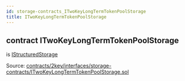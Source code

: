 ```yaml
---
id: storage-contracts_ITwoKeyLongTermTokenPoolStorage
title: ITwoKeyLongTermTokenPoolStorage
---
```


<div class="contract-doc"><div class="contract"><h2 class="contract-header"><span class="contract-kind">contract</span> ITwoKeyLongTermTokenPoolStorage</h2><p class="base-contracts"><span>is</span> <a href="IStructuredStorage.html">IStructuredStorage</a></p><div class="source">Source: <a href="https://github.com/2keynet/web3-alpha/blob/v0.0.3/contracts/2key/interfaces/storage-contracts/ITwoKeyLongTermTokenPoolStorage.sol" target="_blank">contracts/2key/interfaces/storage-contracts/ITwoKeyLongTermTokenPoolStorage.sol</a></div></div></div>

